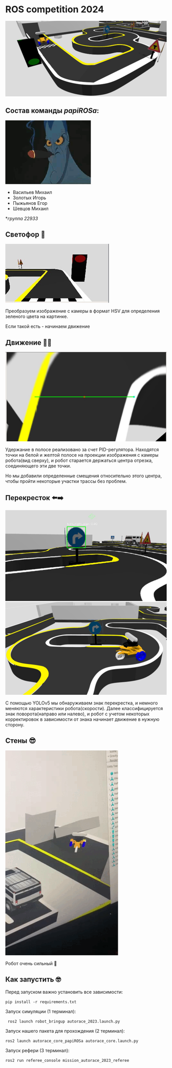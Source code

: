 # ROS competition 2024
![intro](./img/intro.jpg)

## Состав команды ***papiROSa***:
![papirosa](./img/papirosa.gif)

- Васильев Михаил  
- Золотых Игорь  
- Пыжьянов Егор  
- Шевцов Михаил  

**группа 22933*


## Светофор 🚦

![traffic_light](./img/traffic_light.jpg)

Преобразуем изображение с камеры в формат HSV для определения зеленого цвета на картинке.

Если такой есть - начинаем движение

## Движение 🏃‍♂️
![pid](./img/pid.jpg)

Удержание в полосе реализовано за счет PID-регулятора.
Находятся точки на белой и желтой полосе на проекции изображения с камеры робота(вид сверху), и робот старается держаться центра отрезка, соединяющего эти две точки.

Но мы добавили определенные смещения относительно этого центра, чтобы пройти некоторые участки трассы без проблем.

## Перекресток ⬅️➡️
![yolo](./img/yolo.jpg)
![intersection](./img/intersection.jpg)

С помощью YOLOv5 мы обнаруживаем знак перекрестка, и немного меняются характеристики робота(скорости).
Далее классифицируется знак поворота(направо или налево), и робот с учетом некоторых корректировок в зависимости от знака начинает движение в нужную сторону.

## Стены 😎
![mem](./img/mem.gif)

Робот очень сильный 🦾


## Как запустить 🤓
Перед запуском важно установить все зависимости:
```
pip install -r requirements.txt
```

Запуск симуляции (1 терминал):
```
 ros2 launch robot_bringup autorace_2023.launch.py
```

Запуск нашего пакета для прохождения (2 терминал):
```
ros2 launch autorace_core_papiROSa autorace_core.launch.py
```

Запуск рефери (3 терминал):
```
ros2 run referee_console mission_autorace_2023_referee
```